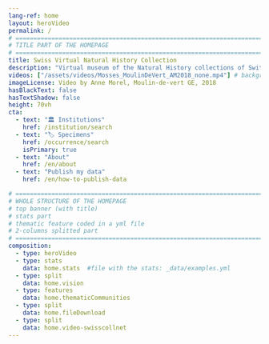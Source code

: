```yaml
---
lang-ref: home
layout: heroVideo
permalink: /
# ====================================================================================
# TITLE PART OF THE HOMEPAGE
# ====================================================================================
title: Swiss Virtual Natural History Collection
description: "Virtual museum of the Natural History collections of Switzerland"
videos: ["/assets/videos/Mosses_MoulinDeVert_AM2018_none.mp4"] # background: "{{ site.data.images.home.src }}"
imageLicense: Video by Anne Morel, Moulin-de-vert GE, 2018
hasBlackText: false
hasTextShadow: false
height: 70vh
cta:
  - text: "🏛️ Institutions"
    href: /institution/search
  - text: "🏷️ Specimens"
    href: /occurrence/search
    isPrimary: true
  - text: "About"
    href: /en/about
  - text: "Publish my data"
    href: /en/how-to-publish-data

# ====================================================================================
# WHOLE STRUCTURE OF THE HOMEPAGE
# top banner (with title)
# stats part
# thematic feature coded in a yml file
# 2-columns splitted part
# ====================================================================================
composition:
  - type: heroVideo
  - type: stats
    data: home.stats  #file with the stats: _data/examples.yml
  - type: split
    data: home.vision
  - type: features
    data: home.thematicCommunities
  - type: split
    data: home.fileDownload
  - type: split
    data: home.video-swisscollnet
---
```

